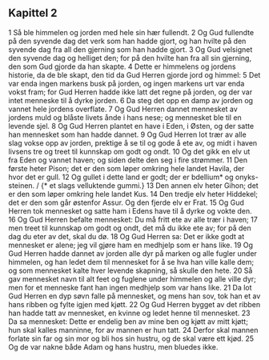 ## Kapittel 2

1 Så ble himmelen og jorden med hele sin hær fullendt.
2 Og Gud fullendte på den syvende dag det verk som han hadde gjort, og han hvilte på den syvende dag fra all den gjerning som han hadde gjort.
3 Og Gud velsignet den syvende dag og helliget den; for på den hvilte han fra all sin gjerning, den som Gud gjorde da han skapte.
4 Dette er himmelens og jordens historie, da de ble skapt, den tid da Gud Herren gjorde jord og himmel:
5 Det var enda ingen markens busk på jorden, og ingen markens urt var enda vokst fram; for Gud Herren hadde ikke latt det regne på jorden, og der var intet menneske til å dyrke jorden.
6 Da steg det opp en damp av jorden og vannet hele jordens overflate.
7 Og Gud Herren dannet mennesket av jordens muld og blåste livets ånde i hans nese; og mennesket ble til en levende sjel.
8 Og Gud Herren plantet en have i Eden, i Østen, og der satte han mennesket som han hadde dannet.
9 Og Gud Herren lot trær av alle slag vokse opp av jorden, prektige å se til og gode å ete av, og midt i haven livsens tre og treet til kunnskap om godt og ondt.
10 Og det gikk en elv ut fra Eden og vannet haven; og siden delte den seg i fire strømmer.
11 Den første heter Pison; det er den som løper omkring hele landet Havila, der hvor det er gull.
12 Og gullet i dette land er godt; der er bdellium* og onyks-steinen. / {* et slags velluktende gummi.}
13 Den annen elv heter Gihon; det er den som løper omkring hele landet Kus.
14 Den tredje elv heter Hiddekel; det er den som går østenfor Assur. Og den fjerde elv er Frat.
15 Og Gud Herren tok mennesket og satte ham i Edens have til å dyrke og vokte den.
16 Og Gud Herren befalte mennesket: Du må fritt ete av alle trær i haven;
17 men treet til kunnskap om godt og ondt, det må du ikke ete av; for på den dag du eter av det, skal du dø.
18 Og Gud Herren sa: Det er ikke godt at mennesket er alene; jeg vil gjøre ham en medhjelp som er hans like.
19 Og Gud Herren hadde dannet av jorden alle dyr på marken og alle fugler under himmelen, og han ledet dem til mennesket for å se hva han ville kalle dem; og som mennesket kalte hver levende skapning, så skulle den hete.
20 Så gav mennesket navn til alt feet og fuglene under himmelen og alle ville dyr; men for et menneske fant han ingen medhjelp som var hans like.
21 Da lot Gud Herren en dyp søvn falle på mennesket, og mens han sov, tok han et av hans ribben og fylte igjen med kjøtt.
22 Og Gud Herren bygget av det ribben han hadde tatt av mennesket, en kvinne og ledet henne til mennesket.
23 Da sa mennesket: Dette er endelig ben av mine ben og kjøtt av mitt kjøtt; hun skal kalles manninne, for av mannen er hun tatt.
24 Derfor skal mannen forlate sin far og sin mor og bli hos sin hustru, og de skal være ett kjød.
25 Og de var nakne både Adam og hans hustru, men bluedes ikke.
